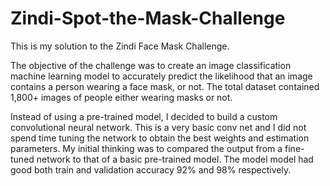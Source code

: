 # Zindi-Spot-the-Mask-Challenge
This is my solution to the Zindi Face Mask Challenge. 

The objective of the  challenge was to create an image classification machine learning model to accurately predict the likelihood that an image contains a person wearing a face mask, or not. The total dataset contained 1,800+ images of people either wearing masks or not.  

Instead of using a pre-trained model, I decided to build a custom convolutional neural network. This is a very basic conv net and I did not spend time tuning the network to obtain the best weights and estimation parameters. My initial thinking was to compared the output from a fine-tuned network to that of a basic pre-trained model. The model model had good both train and validation accuracy 92% and 98% respectively. 
